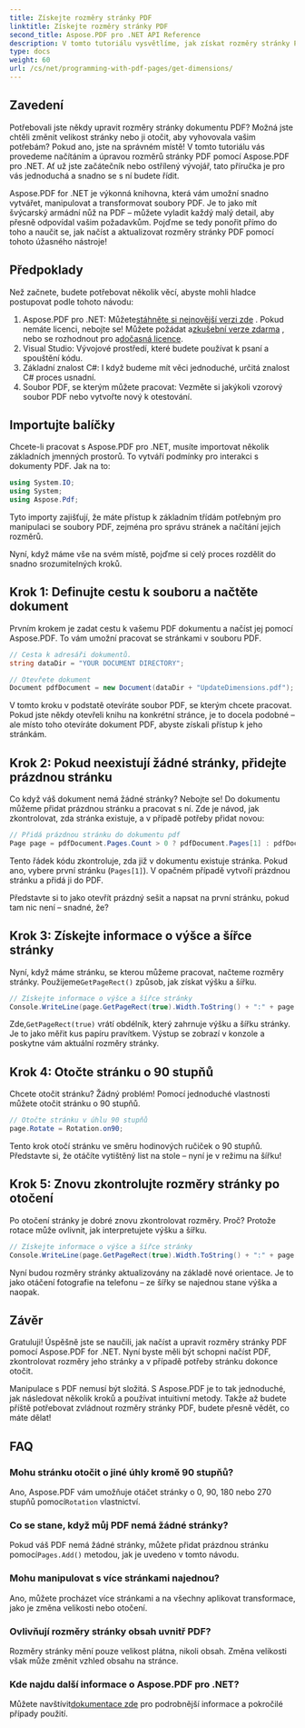 ```yaml
---
title: Získejte rozměry stránky PDF
linktitle: Získejte rozměry stránky PDF
second_title: Aspose.PDF pro .NET API Reference
description: V tomto tutoriálu vysvětlíme, jak získat rozměry stránky PDF a provádět manipulace pomocí Aspose.PDF for .NET. Jsou uvedeny podrobné kroky, které vás provedou celým procesem.
type: docs
weight: 60
url: /cs/net/programming-with-pdf-pages/get-dimensions/
---
```

## Zavedení

Potřebovali jste někdy upravit rozměry stránky dokumentu PDF? Možná jste chtěli změnit velikost stránky nebo ji otočit, aby vyhovovala vašim potřebám? Pokud ano, jste na správném místě! V tomto tutoriálu vás provedeme načítáním a úpravou rozměrů stránky PDF pomocí Aspose.PDF pro .NET. Ať už jste začátečník nebo ostřílený vývojář, tato příručka je pro vás jednoduchá a snadno se s ní budete řídit.

Aspose.PDF for .NET je výkonná knihovna, která vám umožní snadno vytvářet, manipulovat a transformovat soubory PDF. Je to jako mít švýcarský armádní nůž na PDF – můžete vyladit každý malý detail, aby přesně odpovídal vašim požadavkům. Pojďme se tedy ponořit přímo do toho a naučit se, jak načíst a aktualizovat rozměry stránky PDF pomocí tohoto úžasného nástroje!

## Předpoklady

Než začnete, budete potřebovat několik věcí, abyste mohli hladce postupovat podle tohoto návodu:

1.  Aspose.PDF pro .NET: Můžete[stáhněte si nejnovější verzi zde](https://releases.aspose.com/pdf/net/) . Pokud nemáte licenci, nebojte se! Můžete požádat a[zkušební verze zdarma](https://releases.aspose.com/) , nebo se rozhodnout pro a[dočasná licence](https://purchase.aspose.com/temporary-license/).
2. Visual Studio: Vývojové prostředí, které budete používat k psaní a spouštění kódu.
3. Základní znalost C#: I když budeme mít věci jednoduché, určitá znalost C# proces usnadní.
4. Soubor PDF, se kterým můžete pracovat: Vezměte si jakýkoli vzorový soubor PDF nebo vytvořte nový k otestování.

## Importujte balíčky

Chcete-li pracovat s Aspose.PDF pro .NET, musíte importovat několik základních jmenných prostorů. To vytváří podmínky pro interakci s dokumenty PDF. Jak na to:

```csharp
using System.IO;
using System;
using Aspose.Pdf;
```

Tyto importy zajišťují, že máte přístup k základním třídám potřebným pro manipulaci se soubory PDF, zejména pro správu stránek a načítání jejich rozměrů.

Nyní, když máme vše na svém místě, pojďme si celý proces rozdělit do snadno srozumitelných kroků.

## Krok 1: Definujte cestu k souboru a načtěte dokument

Prvním krokem je zadat cestu k vašemu PDF dokumentu a načíst jej pomocí Aspose.PDF. To vám umožní pracovat se stránkami v souboru PDF.

```csharp
// Cesta k adresáři dokumentů.
string dataDir = "YOUR DOCUMENT DIRECTORY";

// Otevřete dokument
Document pdfDocument = new Document(dataDir + "UpdateDimensions.pdf");
```

V tomto kroku v podstatě otevíráte soubor PDF, se kterým chcete pracovat. Pokud jste někdy otevřeli knihu na konkrétní stránce, je to docela podobné – ale místo toho otevíráte dokument PDF, abyste získali přístup k jeho stránkám.

## Krok 2: Pokud neexistují žádné stránky, přidejte prázdnou stránku

Co když váš dokument nemá žádné stránky? Nebojte se! Do dokumentu můžeme přidat prázdnou stránku a pracovat s ní. Zde je návod, jak zkontrolovat, zda stránka existuje, a v případě potřeby přidat novou:

```csharp
// Přidá prázdnou stránku do dokumentu pdf
Page page = pdfDocument.Pages.Count > 0 ? pdfDocument.Pages[1] : pdfDocument.Pages.Add();
```

Tento řádek kódu zkontroluje, zda již v dokumentu existuje stránka. Pokud ano, vybere první stránku (`Pages[1]`). V opačném případě vytvoří prázdnou stránku a přidá ji do PDF.

Představte si to jako otevřít prázdný sešit a napsat na první stránku, pokud tam nic není – snadné, že?

## Krok 3: Získejte informace o výšce a šířce stránky

 Nyní, když máme stránku, se kterou můžeme pracovat, načteme rozměry stránky. Použijeme`GetPageRect()` způsob, jak získat výšku a šířku.

```csharp
// Získejte informace o výšce a šířce stránky
Console.WriteLine(page.GetPageRect(true).Width.ToString() + ":" + page.GetPageRect(true).Height.ToString());
```

 Zde,`GetPageRect(true)` vrátí obdélník, který zahrnuje výšku a šířku stránky. Je to jako měřit kus papíru pravítkem. Výstup se zobrazí v konzole a poskytne vám aktuální rozměry stránky.

## Krok 4: Otočte stránku o 90 stupňů

Chcete otočit stránku? Žádný problém! Pomocí jednoduché vlastnosti můžete otočit stránku o 90 stupňů.

```csharp
// Otočte stránku v úhlu 90 stupňů
page.Rotate = Rotation.on90;
```

Tento krok otočí stránku ve směru hodinových ručiček o 90 stupňů. Představte si, že otáčíte vytištěný list na stole – nyní je v režimu na šířku!

## Krok 5: Znovu zkontrolujte rozměry stránky po otočení

Po otočení stránky je dobré znovu zkontrolovat rozměry. Proč? Protože rotace může ovlivnit, jak interpretujete výšku a šířku.

```csharp
// Získejte informace o výšce a šířce stránky
Console.WriteLine(page.GetPageRect(true).Width.ToString() + ":" + page.GetPageRect(true).Height.ToString());
```

Nyní budou rozměry stránky aktualizovány na základě nové orientace. Je to jako otáčení fotografie na telefonu – ze šířky se najednou stane výška a naopak.


## Závěr

Gratuluji! Úspěšně jste se naučili, jak načíst a upravit rozměry stránky PDF pomocí Aspose.PDF for .NET. Nyní byste měli být schopni načíst PDF, zkontrolovat rozměry jeho stránky a v případě potřeby stránku dokonce otočit.

Manipulace s PDF nemusí být složitá. S Aspose.PDF je to tak jednoduché, jak následovat několik kroků a používat intuitivní metody. Takže až budete příště potřebovat zvládnout rozměry stránky PDF, budete přesně vědět, co máte dělat!

## FAQ

### Mohu stránku otočit o jiné úhly kromě 90 stupňů?
 Ano, Aspose.PDF vám umožňuje otáčet stránky o 0, 90, 180 nebo 270 stupňů pomocí`Rotation` vlastnictví.

### Co se stane, když můj PDF nemá žádné stránky?
 Pokud váš PDF nemá žádné stránky, můžete přidat prázdnou stránku pomocí`Pages.Add()` metodou, jak je uvedeno v tomto návodu.

### Mohu manipulovat s více stránkami najednou?
Ano, můžete procházet více stránkami a na všechny aplikovat transformace, jako je změna velikosti nebo otočení.

### Ovlivňují rozměry stránky obsah uvnitř PDF?
Rozměry stránky mění pouze velikost plátna, nikoli obsah. Změna velikosti však může změnit vzhled obsahu na stránce.

### Kde najdu další informace o Aspose.PDF pro .NET?
 Můžete navštívit[dokumentace zde](https://reference.aspose.com/pdf/net/) pro podrobnější informace a pokročilé případy použití.